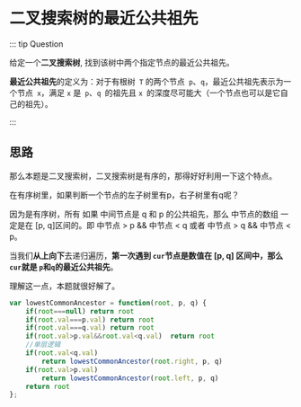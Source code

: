 # 二叉搜索树的最近公共祖先

::: tip Question

给定一个**二叉搜索树**, 找到该树中两个指定节点的最近公共祖先。

**最近公共祖先**的定义为：对于有根树` T` 的两个节点` p`、`q`，最近公共祖先表示为一个节点` x`，满足 `x` 是` p`、`q `的祖先且 `x `的深度尽可能大（一个节点也可以是它自己的祖先）。

:::

## 思路

那么本题是二叉搜索树，二叉搜索树是有序的，那得好好利用一下这个特点。

在有序树里，如果判断一个节点的左子树里有p，右子树里有q呢？

因为是有序树，所有 如果 中间节点是 q 和 p 的公共祖先，那么 中节点的数组 一定是在 [p, q]区间的。即 中节点 > p && 中节点 < q 或者 中节点 > q && 中节点 < p。

当我们**从上向下**去递归遍历，**第一次遇到 `cur`节点是数值在 [p, q] 区间中，那么`cur`就是 `p`和`q`的最近公共祖先**。

理解这一点，本题就很好解了。

```js
var lowestCommonAncestor = function(root, p, q) {
    if(root===null) return root
    if(root.val===p.val) return root
    if(root.val===q.val) return root
    if(root.val>p.val&&root.val<q.val)  return root
    //单层逻辑
    if(root.val<q.val)
        return lowestCommonAncestor(root.right, p, q)
    if(root.val>p.val)
        return lowestCommonAncestor(root.left, p, q)
    return root
};
```

